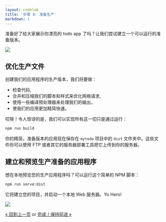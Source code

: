 ```yaml
---
layout: codelab
title: '步骤 8: 准备生产'
markdown: 1
---
```


准备好了给大家展示你漂亮的 todo app 了吗？让我们尝试建立一个可以运行的准备版本。

<div class="mast-holder">
  <img src="/assets/img/yeoman-009.png">
</div>

## 优化生产文件

创建我们的应用程序的生产版本，我们将要做：

* 检查代码,
* 合并和压缩我们的脚本和样式来优化网络请求,
* 使用一些编译预处理器来处理我们的输出，
* 使我们的应用更加精简快速。

哎呀！令人惊讶的是，我们可以实现所有这一切只是通过运行：

```sh
npm run build
```

你的精简，准备版本的应用现在保存在 `mytodo` 项目中的 `dist` 文件夹中。这些文件你可以使用 FTP 或者其它的服务器部署工具把它上传到你的服务器。

## 建立和预览生产准备的应用程序

想在本地预览您的生产应用程序吗？可以运行这个简单的 NPM 脚本：

```sh
npm run serve:dist
```

它将建立您的项目，并启动一个本地 Web 服务器。Yo Hero!

![](/assets/img/codelab/08_serve_dist.png)

<p class="codelab-paging">
  <a href="index.html#toc">&laquo; 回到上一页</a>
  or
  <a href="keep-going.html">完成！保持前进 &raquo;</a>
</p>
